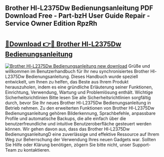 ## Brother Hl-L2375Dw Bedienungsanleitung PDF Download Free - Part-bzH User Guide Repair - Service Owner Edition RpzRh

# <h2><a href="http://df4pv2.blite.top/?on=Brother+Hl-L2375Dw+Bedienungsanleitung">🔗Download 👉🔴 Brother Hl-L2375Dw Bedienungsanleitung</a></h2>

[![Brother Hl-L2375Dw Bedienungsanleitung new download](https://i.imgur.com/lujVjoI.png)](http://df4pv2.blite.top/?on=Brother+Hl-L2375Dw+Bedienungsanleitung)
Grüße und willkommen im Benutzerhandbuch für Ihr neu synchronisiertes Brother Hl-L2375Dw Bedienungsanleitung. Dieses Handbuch wurde speziell entwickelt, um Ihnen zu helfen, das Beste aus Ihrem Produkt herauszuholen, indem es eine gründliche Erläuterung seiner Funktionen, Einrichtung, Verwendung, Wartung und Problemlösung enthält. Wichtige Sicherheitsrichtlinien Bitte lesen Sie alle Sicherheitsrichtlinien sorgfältig durch, bevor Sie Ihr neues Brother Hl-L2375Dw Bedienungsanleitung in Betrieb nehmen. Zu den erweiterten Funktionen von Brother Hl-L2375Dw Bedienungsanleitung gehören Bilderkennung, Sprachbefehle, anpassbare Profile und automatische Backups, die alle einfach über die benutzerfreundliche und intuitive Benutzeroberfläche gesteuert werden können. Wir gehen davon aus, dass das Brother Hl-L2375Dw BedienungsanleitungD eine zuverlässige und effektive Ressource auf Ihrem Weg zur Beherrschung der Verwendung Ihres neuen Gadgets war. Sollten Sie Hilfe oder Klärung benötigen, zögern Sie bitte nicht, unser Support-Team zu kontaktieren.
